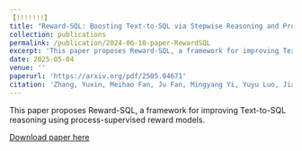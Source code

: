 ```yaml
---
【!!!!!!!】
title: "Reward-SQL: Boosting Text-to-SQL via Stepwise Reasoning and Process-Supervised Rewards"
collection: publications
permalink: /publication/2024-06-10-paper-RewardSQL
excerpt: 'This paper proposes Reward-SQL, a framework for improving Text-to-SQL reasoning using process-supervised reward models.'
date: 2025-05-04
venue: ''
paperurl: 'https://arxiv.org/pdf/2505.04671'
citation: 'Zhang, Yuxin, Meihao Fan, Ju Fan, Mingyang Yi, Yuyu Luo, Jian Tan, and Guoliang Li. "Reward-sql: Boosting text-to-sql via stepwise reasoning and process-supervised rewards." arXiv preprint arXiv:2505.04671 (2025).'
---
```

This paper proposes Reward-SQL, a framework for improving Text-to-SQL reasoning using process-supervised reward models.

[Download paper here](https://arxiv.org/pdf/2505.04671)